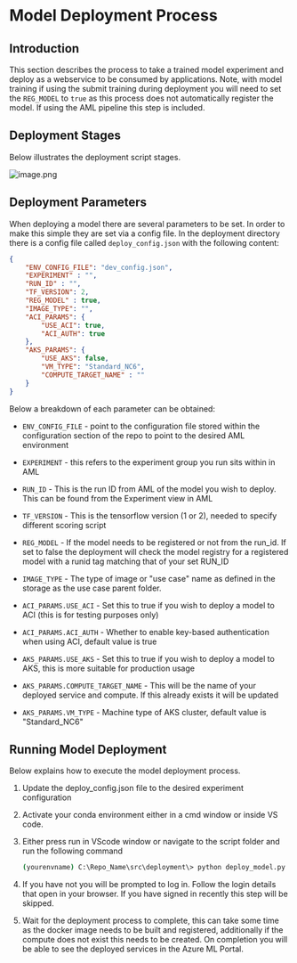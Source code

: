 # Model Deployment Process

## Introduction

This section describes the process to take a trained model experiment and deploy as a webservice to be consumed by applications. Note, with model training if using the submit training during deployment you will need to set the `REG_MODEL` to `true` as this process does not automatically register the model. If using the AML pipeline this step is included.

## Deployment Stages

Below illustrates the deployment script stages.

![image.png](/docs/.attachments/image-1afe45e5-5f4b-4db7-898e-1e057b117568.png)

## Deployment Parameters

When deploying a model there are several parameters to be set. In order to make this simple they are set via a config file. In the deployment directory there is a config file called `deploy_config.json` with the following content:

``` json
{
    "ENV_CONFIG_FILE": "dev_config.json",
    "EXPERIMENT" : "",
    "RUN_ID" : "",
    "TF_VERSION": 2,
    "REG_MODEL" : true,
    "IMAGE_TYPE": "",
    "ACI_PARAMS": {
        "USE_ACI": true,
        "ACI_AUTH": true
    },
    "AKS_PARAMS": {
        "USE_AKS": false,
        "VM_TYPE": "Standard_NC6",
        "COMPUTE_TARGET_NAME" : ""
    }
}
```

Below a breakdown of each parameter can be obtained:

- `ENV_CONFIG_FILE` - point to the configuration file stored within the configuration section of the repo to point to the desired AML environment

- `EXPERIMENT` - this refers to the experiment group you run sits within in AML

- `RUN_ID` - This is the run ID from AML of the model you wish to deploy. This can be found from the Experiment view in AML

- `TF_VERSION` - This is the tensorflow version (1 or 2), needed to specify different scoring script

- `REG_MODEL` - If the model needs to be registered or not from the run_id. If set to false the deployment will check the model registry for a registered model with a runid tag matching that of your set RUN_ID

- `IMAGE_TYPE` - The type of image or "use case" name as defined in the storage as the use case parent folder.

- `ACI_PARAMS.USE_ACI` - Set this to true if you wish to deploy a model to ACI (this is for testing purposes only)

- `ACI_PARAMS.ACI_AUTH` - Whether to enable key-based authentication when using ACI, default value is true

- `AKS_PARAMS.USE_AKS` - Set this to true if you wish to deploy a model to AKS, this is more suitable for production usage

- `AKS_PARAMS.COMPUTE_TARGET_NAME` - This will be the name of your deployed service and compute. If this already exists it will be updated

- `AKS_PARAMS.VM_TYPE` - Machine type of AKS cluster, default value is "Standard_NC6"



## Running Model Deployment

Below explains how to execute the model deployment process.

1. Update the deploy_config.json file to the desired experiment configuration

2. Activate your conda environment either in a cmd window or inside VS code.

3. Either press run in VScode window or navigate to the script folder and run the following command

    ``` bash
    (yourenvname) C:\Repo_Name\src\deployment\> python deploy_model.py
    ```

4. If you have not you will be prompted to log in. Follow the login details that open in your browser. If you have signed in recently this step will be skipped.

5. Wait for the deployment process to complete, this can take some time as the docker image needs to be built and registered, additionally if the compute does not exist this needs to be created. On completion you will be able to see the deployed services in the Azure ML Portal.
